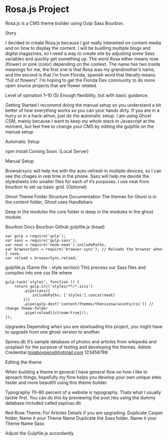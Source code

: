 # Rosa.js Project

Rosa.js is a CMS theme builder using Gulp Sass Bourbon.

Story

I decided to create Rosa.js because I got really interested on content media and on how to display the content. I will be buidling multiple blogs and digital magazines, so I need a way to create site by adjusting some Sass variables and quickly get something up.  The word Rosa either means rose (flower) or pink (color) depending on the context. The name has two inside meanings for me, the first one is that Rosa was my grandmother’s name, and the second is that I’m from Florida, spanish word that literally means “full of flowers”. I’m hoping to get the Florida Dev community to do more open source projects that are flower related.


Level of opination 1–10 (5)
Enough flexibility, but with basic guidance.


Getting Started
I recomend doing the manual setup so you understand a bit better of how everything works so you can your hands dirty. If you are in a hurry or in a hack-athon, just do the automatic setup. I am using Ghost CSM, mainly because I want to keep my whole stack in Javascript at the moment, but feel free to change your CMS by editing the gulpfile on the manual setup. 

Automatic Setup

npm install
Coming Soon. (Local Server)

Manual Setup


Browsersync will help me with the auto-refresh in multiple devices, so I can see the chages in real time in the phone.
Sass will help me devide the stylesheets into smaller files for each of it’s purposes.
I use neat from bourbon to set up basic grid. (Optional)


Ghost Theme Folder Structure
Documentation
The themes for Ghost is in the content folder, 
Ghost uses Handlebars

Deep in the modules
the core folder is deep in the modules in the ghost module.


Bourbon Docs
Bourbon Github
gulpfile.js (head)

    var gulp = require('gulp');
    var sass = require('gulp-sass');
    var neat = require('node-neat').includePaths;
    var browserSync = require('browser-sync'); // Reloads the browser when I save.
    var reload = browserSync.reload;
    


gulpfile.js (Same file - style section)
This process our Sass files and compiles into one css file where 

    gulp.task('styles', function () {    
        return gulp.src('styles/**/*.scss')
            .pipe(sass({
                includePaths: ['styles'].concat(neat)
            }))
            .pipe(gulp.dest('content/themes/thenicesw/assets/css')) // change theme-folder
            .pipe(reload({stream:true}));
    });


Upgrades
Depending when you are dowloading this project, you might have to upgrade from one ghost version to another.

Spines.db
It’s sample database of photos and articles from wikipedia and unsplash for the purpose of testing and developing the themes.
Admin Credential
holaboyperu@hotmail.com
123456789


Editing the theme

When building a theme in general I have general flow on how I like to aproach things, hopefully my flow helps you develop your own unique sites faster and more beautifil using this theme builder.

Typography
70–80 percent of a website is typography. Thats what I usually tackle first. You can do this by previewing the post.hbs using the dummy database included called espinas.db

Red Rose Theme; For Articles
Details if you are upgrading.
Duplicate Casper folder, Name it your Theme Name 
Duplicate the Sass folder. Name it your Theme Name Sass

Adjust the Gulpfile.js accordantly
